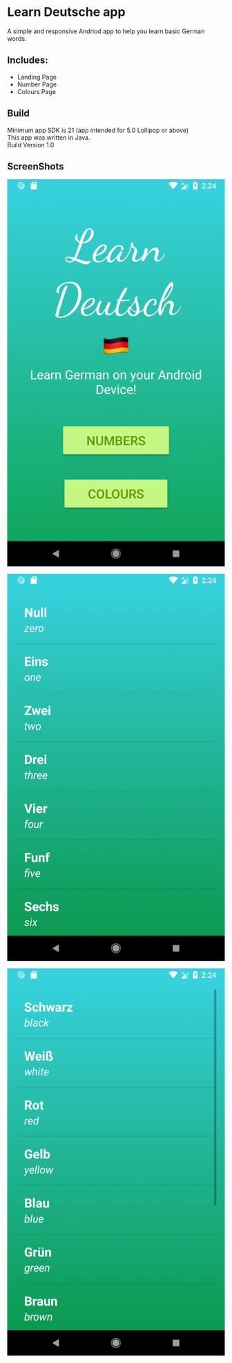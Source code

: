 # Learn Deutsche app
A simple and responsive Andriod app to help you learn basic German words.

## Includes:
* Landing Page
* Number Page 
* Colours Page

## Build 

Minimum app SDK is 21 (app intended for 5.0 Lollipop or above)  
This app was written in Java.   
Build Version 1.0  

## ScreenShots

![alt text](https://raw.githubusercontent.com/Furqan17/learn-Deutsche-app/master/Screenshots/home.png) 

![alt text](https://raw.githubusercontent.com/Furqan17/learn-Deutsche-app/master/Screenshots/numbers.png)

![alt text](https://raw.githubusercontent.com/Furqan17/learn-Deutsche-app/master/Screenshots/colours.png)
